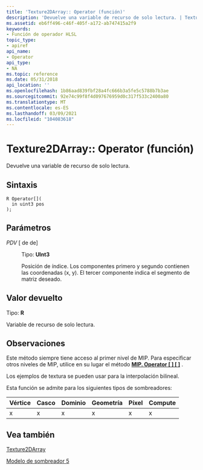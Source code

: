```yaml
---
title: 'Texture2DArray:: Operator (función)'
description: 'Devuelve una variable de recurso de solo lectura. | Texture2DArray:: Operator (función)'
ms.assetid: eb6ff496-c46f-405f-a172-ab747415a2f9
keywords:
- Función de operador HLSL
topic_type:
- apiref
api_name:
- Operator
api_type:
- NA
ms.topic: reference
ms.date: 05/31/2018
api_location: ''
ms.openlocfilehash: 1b86aad839fbf28a4fc666b3a5fe5c5788b7b3ae
ms.sourcegitcommit: 92e74c99f8f4d097676959d0c317f533c2400a80
ms.translationtype: MT
ms.contentlocale: es-ES
ms.lasthandoff: 03/09/2021
ms.locfileid: "104083618"
---
```

# <a name="texture2darrayoperator--function"></a>Texture2DArray:: Operator (función)

Devuelve una variable de recurso de solo lectura.

## <a name="syntax"></a>Sintaxis

``` syntax
R Operator[](
  in uint3 pos
);
```

## <a name="parameters"></a>Parámetros

<dl> <dt>

*PDV* \[ de de\]
</dt> <dd>

Tipo: **UInt3**

Posición de índice. Los componentes primero y segundo contienen las coordenadas (x, y). El tercer componente indica el segmento de matriz deseado.

</dd> </dl>

## <a name="return-value"></a>Valor devuelto

Tipo: **R**

Variable de recurso de solo lectura.

## <a name="remarks"></a>Observaciones

Este método siempre tiene acceso al primer nivel de MIP. Para especificar otros niveles de MIP, utilice en su lugar el método [**MIP. Operator \[ \] \[ \]**](sm5-object-texture2darray-mipsoperatorindex.md) .

Los ejemplos de textura se pueden usar para la interpolación bilineal.

Esta función se admite para los siguientes tipos de sombreadores:



| Vértice | Casco | Dominio | Geometría | Píxel | Compute |
|--------|------|--------|----------|-------|---------|
| x      | x    | x      | x        | x     | x       |



 

## <a name="see-also"></a>Vea también

<dl> <dt>

[Texture2DArray](sm5-object-texture2darray.md)
</dt> <dt>

[Modelo de sombreador 5](d3d11-graphics-reference-sm5.md)
</dt> </dl>

 

 




